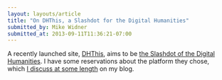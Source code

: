 ```yaml
---
layout: layouts/article
title: "On DHThis, a Slashdot for the Digital Humanities"
submitted_by: Mike Widner
submitted_at: 2013-09-11T11:36:21-07:00
---
```


A recently launched site, [DHThis](http://dhthis.org), aims to be [the Slashdot of the Digital Humanities](http://chronicle.com/blogs/profhacker/crowdsourcing-the-best-digital-humanities-content/52135). I have some reservations about the platform they chose, which [I discuss at some length](https://people.stanford.edu/widner/content/towards-front-page-digital-humanities-dhthis) on my blog.


